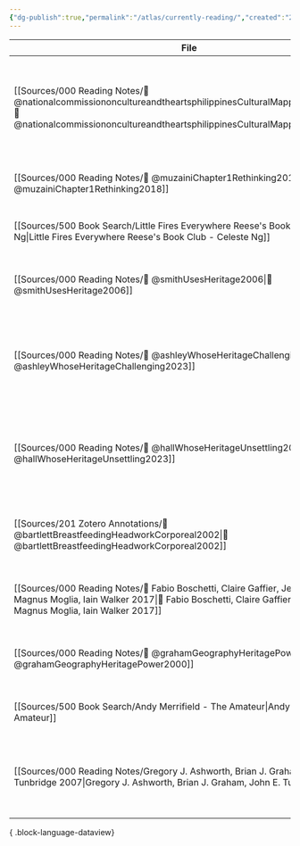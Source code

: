 ```yaml
---
{"dg-publish":true,"permalink":"/atlas/currently-reading/","created":"2024-06-18T09:05:16.000+08:00","updated":"2024-07-31T21:30:05.000+08:00"}
---
```



| File                                                                                                                                                                                                      | Cover                                                                                                                                                                                                                                                                           | Title                                                                                     | Yr   | Modified                | Added                     |
| --------------------------------------------------------------------------------------------------------------------------------------------------------------------------------------------------------- | ------------------------------------------------------------------------------------------------------------------------------------------------------------------------------------------------------------------------------------------------------------------------------- | ----------------------------------------------------------------------------------------- | ---- | ----------------------- | ------------------------- |
| [[Sources/000 Reading Notes/📖 @nationalcommissiononcultureandtheartsphilippinesCulturalMappingToolkit2019\|📖 @nationalcommissiononcultureandtheartsphilippinesCulturalMappingToolkit2019]]           | ![cover\|80](https://talapamana.ncca.gov.ph/images/2022/07/04/o1.jpg)                                                                                                                                                                                                           | Cultural Mapping Toolkit: A Guide for Participatory Cultural Mapping in Local Communities | 2019 | 9:06 AM - 2025 April 23 | 10:33 AM - 2025 March 17  |
| [[Sources/000 Reading Notes/📖 @muzainiChapter1Rethinking2018\|📖 @muzainiChapter1Rethinking2018]]                                                                                                     | ![cover\|80](https://www.e-elgar.com/shop/media/catalog/product/cache/01c740ac49768798d3ac9bd0cdac340f/9/7/9781788110730.jpg)                                                                                                                                                   | Chapter 1: Rethinking heritage, but ‘from below’                                          | 2018 | 9:02 AM - 2025 April 23 | 9:59 AM - 2025 April 02   |
| [[Sources/500 Book Search/Little Fires Everywhere Reese's Book Club - Celeste Ng\|Little Fires Everywhere Reese's Book Club - Celeste Ng]]                                                             | ![cover\|80](http://books.google.com/books/content?id=OsUPDgAAQBAJ&printsec=frontcover&img=1&zoom=1&edge=curl&source=gbs_api)                                                                                                                                                   | Little Fires Everywhere                                                                   | \-   | 8:55 AM - 2025 April 23 | 8:54 AM - 2025 April 23   |
| [[Sources/000 Reading Notes/📖 @smithUsesHeritage2006\|📖 @smithUsesHeritage2006]]                                                                                                                     | ![cover\|80](https://books.google.com.ph/books/content?id=8wO7uQAACAAJ&printsec=frontcover&img=1&zoom=1&imgtk=AFLRE72riQ-h1jrgZSvOXk0JpHRvN31xhwH4dsnoNww2V58RJIz6A5bgM8TV62lZ457Z-NZGxtqMsTGVXuXVo82M_tW5rfZIj-srpaZCumkaFjBvVuBbXGXUxiHG8FO5Jj4n08KvCtou)                     | Uses of heritage                                                                          | 2006 | 8:53 AM - 2025 April 23 | 10:27 AM - 2025 March 17  |
| [[Sources/000 Reading Notes/📖 @ashleyWhoseHeritageChallenging2023\|📖 @ashleyWhoseHeritageChallenging2023]]                                                                                           | ![cover\|80](https://books.google.com.ph/books/publisher/content?id=b7iqEAAAQBAJ&printsec=frontcover&img=1&zoom=1&edge=curl&imgtk=AFLRE71WaTgRx_-FCeqkqHyELYBDVM3SMfATIWnNoPpaq48U5zBRobI4bWNJSKB0D4lhzmVpaoEqJW7_h1usGxmUs4EBSIEn1-cBeZP3lEGopLGn2qMU4SFupShmbq8lLQd_LRLC_Lmg) | Whose Heritage?: Challenging Race and Identity in Stuart Hall’s Post-nation Britain       | 2023 | 8:53 AM - 2025 April 23 | 3:05 PM - 2025 April 07   |
| [[Sources/000 Reading Notes/📖 @hallWhoseHeritageUnsettling2023\|📖 @hallWhoseHeritageUnsettling2023]]                                                                                                 | ![cover\|80](https://i1.rgstatic.net/publication/367639484_Whose_Heritage_Un-settling_'The_Heritage'_Re-imagining_the_Post-nation/links/63d9b882c465a873a2723d5d/largepreview.png)                                                                                              | Whose Heritage? Un-settling ‘The Heritage’, Re-imagining the Post-nation                  | 2023 | 8:53 AM - 2025 April 23 | 3:03 PM - 2025 April 07   |
| [[Sources/201 Zotero Annotations/📑 @bartlettBreastfeedingHeadworkCorporeal2002\|📑 @bartlettBreastfeedingHeadworkCorporeal2002]]                                                                      | ![cover\|80](https://i1.rgstatic.net/publication/223511572_Breastfeeding_as_Headwork_Corporeal_Feminism_and_Meanings_for_Breastfeeding/links/61a18b973068c54fa52044e1/largepreview.png)                                                                                         | Breastfeeding as headwork: Corporeal feminism and meanings for breastfeeding              | 2002 | 8:52 AM - 2025 April 23 | 1:11 PM - 2024 October 06 |
| [[Sources/000 Reading Notes/📖 Fabio Boschetti, Claire Gaffier, Jennifer Price, Magnus Moglia, Iain Walker 2017\|📖 Fabio Boschetti, Claire Gaffier, Jennifer Price, Magnus Moglia, Iain Walker 2017]] | ![cover\|80](https://i1.rgstatic.net/publication/317104143_Myths_of_the_City/links/5a725aab0f7e9b20d48e0ed1/largepreview.png)                                                                                                                                                   | Myths of the City                                                                         | 2017 | 8:50 AM - 2025 April 23 | 8:56 PM - 2024 August 05  |
| [[Sources/000 Reading Notes/📖 @grahamGeographyHeritagePower2000\|📖 @grahamGeographyHeritagePower2000]]                                                                                               | ![cover\|80](https://images.routledge.com/common/jackets/crclarge/978034067/9780340677780.jpg)                                                                                                                                                                                  | A geography of heritage : power, culture, and economy                                     | 2000 | 8:45 AM - 2025 April 23 | 4:00 PM - 2025 March 27   |
| [[Sources/500 Book Search/Andy Merrifield - The Amateur\|Andy Merrifield - The Amateur]]                                                                                                               | ![cover\|80](http://books.google.com/books/content?id=kedqDwAAQBAJ&printsec=frontcover&img=1&zoom=1&edge=curl&source=gbs_api)                                                                                                                                                   | The Amateur                                                                               | 2018 | 9:35 PM - 2024 July 27  | 9:33 PM - 2024 July 27    |
| [[Sources/000 Reading Notes/Gregory J. Ashworth, Brian J. Graham, John E. Tunbridge 2007\|Gregory J. Ashworth, Brian J. Graham, John E. Tunbridge 2007]]                                               | ![cover\|80](http://books.google.com/books/content?id=j-PtAAAAMAAJ&printsec=frontcover&img=1&zoom=1&source=gbs_api)                                                                                                                                                             | Pluralising pasts: Heritage, identity and place in multicultural societies                | 2007 | 10:59 PM - 2024 July 21 | 10:00 AM - 2024 June 18   |

{ .block-language-dataview}


